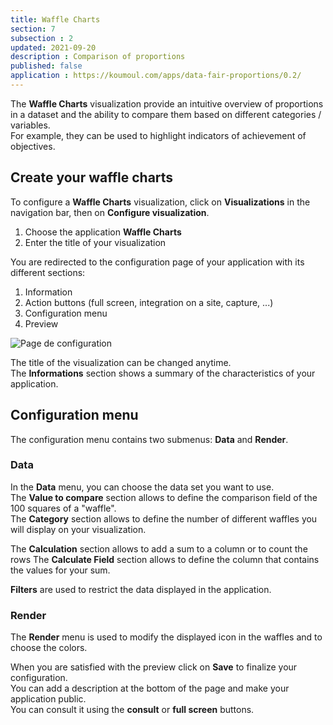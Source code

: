 ```yaml
---
title: Waffle Charts
section: 7
subsection : 2
updated: 2021-09-20
description : Comparison of proportions
published: false
application : https://koumoul.com/apps/data-fair-proportions/0.2/
---
```


The **Waffle Charts** visualization provide an intuitive overview of proportions in a dataset and the ability to compare them based on different categories / variables.  
For example, they can be used to highlight indicators of achievement of objectives.

## Create your waffle charts

To configure a **Waffle Charts** visualization, click on **Visualizations** in the navigation bar, then on **Configure visualization**.  

1. Choose the application **Waffle Charts**
2. Enter the title of your visualization

<p>
</p>

You are redirected to the configuration page of your application with its different sections:  

1. Information
2. Action buttons (full screen, integration on a site, capture, ...)
3. Configuration menu
4. Preview

![Page de configuration](./images/user-guide/proportion-config.jpg)

The title of the visualization can be changed anytime.  
The **Informations** section shows a summary of the characteristics of your application.

## Configuration menu

The configuration menu contains two submenus: **Data** and **Render**.

### Data

In the **Data** menu, you can choose the data set you want to use.  
The **Value to compare** section allows to define the comparison field of the 100 squares of a "waffle".  
The **Category** section allows to define the number of different waffles you will display on your visualization.

The **Calculation** section allows to add a sum to a column or to count the rows
The **Calculate Field** section allows to define the column that contains the values ​​for your sum.  

**Filters** are used to restrict the data displayed in the application.

### Render

The **Render** menu is used to modify the displayed icon in the waffles and to choose the colors.

When you are satisfied with the preview click on **Save** to finalize your configuration.  
You can add a description at the bottom of the page and make your application public.  
You can consult it using the **consult** or **full screen** buttons.
